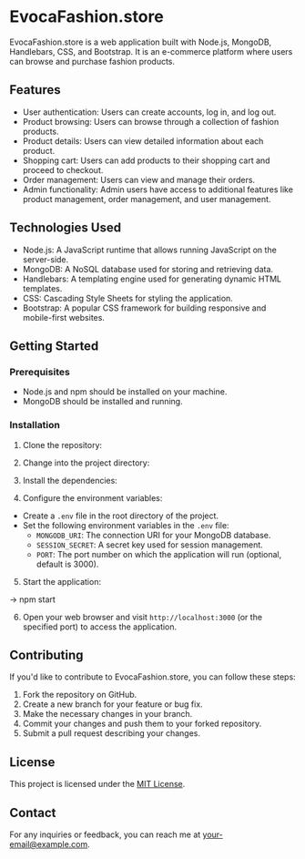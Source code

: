# EvocaFashion.store

EvocaFashion.store is a web application built with Node.js, MongoDB, Handlebars, CSS, and Bootstrap. It is an e-commerce platform where users can browse and purchase fashion products.

## Features

- User authentication: Users can create accounts, log in, and log out.
- Product browsing: Users can browse through a collection of fashion products.
- Product details: Users can view detailed information about each product.
- Shopping cart: Users can add products to their shopping cart and proceed to checkout.
- Order management: Users can view and manage their orders.
- Admin functionality: Admin users have access to additional features like product management, order management, and user management.

## Technologies Used

- Node.js: A JavaScript runtime that allows running JavaScript on the server-side.
- MongoDB: A NoSQL database used for storing and retrieving data.
- Handlebars: A templating engine used for generating dynamic HTML templates.
- CSS: Cascading Style Sheets for styling the application.
- Bootstrap: A popular CSS framework for building responsive and mobile-first websites.

## Getting Started

### Prerequisites

- Node.js and npm should be installed on your machine.
- MongoDB should be installed and running.

### Installation

1. Clone the repository:

2. Change into the project directory:

3. Install the dependencies:


4. Configure the environment variables:

- Create a `.env` file in the root directory of the project.
- Set the following environment variables in the `.env` file:
  - `MONGODB_URI`: The connection URI for your MongoDB database.
  - `SESSION_SECRET`: A secret key used for session management.
  - `PORT`: The port number on which the application will run (optional, default is 3000).

5. Start the application:

-> npm start

6. Open your web browser and visit `http://localhost:3000` (or the specified port) to access the application.

## Contributing

If you'd like to contribute to EvocaFashion.store, you can follow these steps:

1. Fork the repository on GitHub.
2. Create a new branch for your feature or bug fix.
3. Make the necessary changes in your branch.
4. Commit your changes and push them to your forked repository.
5. Submit a pull request describing your changes.

## License

This project is licensed under the [MIT License](LICENSE).

## Contact

For any inquiries or feedback, you can reach me at your-email@example.com.




